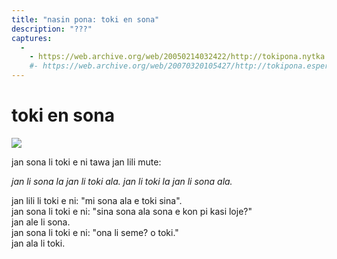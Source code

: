 ```yaml
---
title: "nasin pona: toki en sona"
description: "???"
captures:
  -
    - https://web.archive.org/web/20050214032422/http://tokipona.nytka.org:80/text/nasin/kasi.html
    #- https://web.archive.org/web/20070320105427/http://tokipona.esperanto-jeunes.org:80/text/nasin/kasi.html
---
```


# toki en sona

![](/images/Nikita/kasi.png)

jan sona li toki e ni tawa jan lili mute:

_jan li sona la jan li toki ala. jan li toki la jan li sona ala._

jan lili li toki e ni: "mi sona ala e toki sina".  
jan sona li toki e ni: "sina sona ala sona e kon pi kasi loje?"  
jan ale li sona.  
jan sona li toki e ni: "ona li seme? o toki."  
jan ala li toki. 